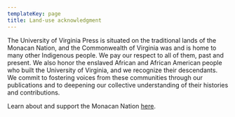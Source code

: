 ```yaml
---
templateKey: page
title: Land-use acknowledgment
---
```

The University of Virginia Press is situated on the traditional lands of the Monacan Nation, and the Commonwealth of Virginia was and is home to many other Indigenous people. We pay our respect to all of them, past and present. We also honor the enslaved African and African American people who built the University of Virginia, and we recognize their descendants. We commit to fostering voices from these communities through our publications and to deepening our collective understanding of their histories and contributions. 

Learn about and support the Monacan Nation [here](https://www.monacannation.com/).